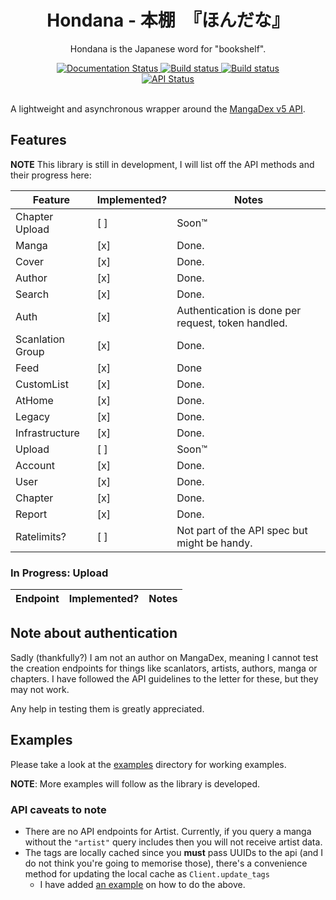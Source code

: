 <div align="center">
    <h1>Hondana - 本棚　『ほんだな』</h1>
    <p>Hondana is the Japanese word for "bookshelf".</p>
    <a href='https://hondana.readthedocs.io/en/latest/?badge=latest'>
        <img src='https://readthedocs.org/projects/hondana/badge/?version=latest' alt='Documentation Status' />
    </a>
    <a href='https://github.com/AbstractUmbra/Hondana/actions/workflows/build.yaml'>
        <img src='https://github.com/AbstractUmbra/Hondana/workflows/Build/badge.svg' alt='Build status' />
    </a>
    <a href='https://github.com/AbstractUmbra/Hondana/actions/workflows/lint.yaml'>
        <img src='https://github.com/AbstractUmbra/Hondana/workflows/Lint/badge.svg' alt='Build status' />
    </a>
</div>
<div align="center">
    <a href='https://api.mangadex.org/'>
        <img src='https://img.shields.io/website?down_color=red&down_message=offline&label=API%20Status&logo=MangaDex%20API&up_color=lime&up_message=online&url=https%3A%2F%2Fapi.mangadex.org%2Fping' alt='API Status'/>
    </a>
</div>
<br>

A lightweight and asynchronous wrapper around the [MangaDex v5 API](https://api.mangadex.org/docs.html).

## Features
**NOTE** This library is still in development, I will list off the API methods and their progress here:

| Feature          | Implemented? | Notes                                              |
| ---------------- | ------------ | -------------------------------------------------- |
| Chapter Upload   | [ ]          | Soon:tm:                                           |
| Manga            | [x]          | Done.                                              |
| Cover            | [x]          | Done.                                              |
| Author           | [x]          | Done.                                              |
| Search           | [x]          | Done.                                              |
| Auth             | [x]          | Authentication is done per request, token handled. |
| Scanlation Group | [x]          | Done.                                              |
| Feed             | [x]          | Done                                               |
| CustomList       | [x]          | Done.                                              |
| AtHome           | [x]          | Done.                                              |
| Legacy           | [x]          | Done.                                              |
| Infrastructure   | [x]          | Done.                                              |
| Upload           | [ ]          | Soon:tm:                                           |
| Account          | [x]          | Done.                                              |
| User             | [x]          | Done.                                              |
| Chapter          | [x]          | Done.                                              |
| Report           | [x]          | Done.                                              |
| Ratelimits?      | [ ]          | Not part of the API spec but might be handy.       |


### In Progress: Upload
| Endpoint | Implemented? | Notes |
| -------- | ------------ | ----- |


## Note about authentication
Sadly (thankfully?) I am not an author on MangaDex, meaning I cannot test the creation endpoints for things like scanlators, artists, authors, manga or chapters.
I have followed the API guidelines to the letter for these, but they may not work.

Any help in testing them is greatly appreciated.

## Examples
Please take a look at the [examples](../examples/) directory for working examples.

**NOTE**: More examples will follow as the library is developed.

### API caveats to note

- There are no API endpoints for Artist. Currently, if you query a manga without the `"artist"` query includes then you will not receive artist data.
- The tags are locally cached since you **must** pass UUIDs to the api (and I do not think you're going to memorise those), there's a convenience method for updating the local cache as `Client.update_tags`
  - I have added [an example](../examples/updating_local_tags.py) on how to do the above.
